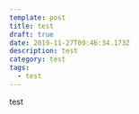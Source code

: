 ```yaml
---
template: post
title: test
draft: true
date: 2019-11-27T09:46:34.173Z
description: test
category: test
tags:
  - test
---
```

test
